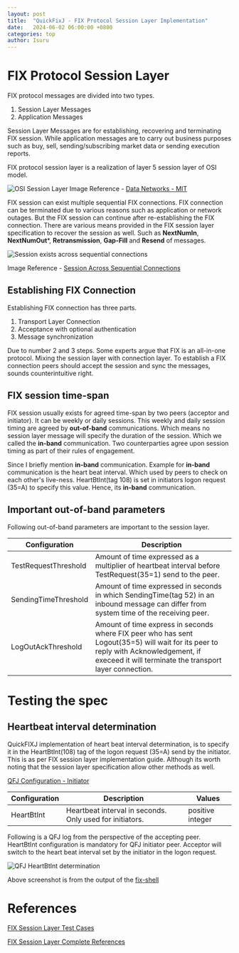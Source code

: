 ```yaml
---
layout: post
title:  "QuickFixJ - FIX Protocol Session Layer Implementation"
date:   2024-06-02 06:00:00 +0800
categories: top
author: Isuru
---
```


# FIX Protocol Session Layer 

FIX protocol messages are divided into two types. 

1. Session Layer Messages
2. Application Messages 

Session Layer Messages are for establishing, recovering and terminating FIX session. 
While application messages are to carry out business purposes such as buy, sell, sending/subscribing market data or sending execution reports. 

FIX protocol session layer is a realization of layer 5 session layer of OSI model.

![OSI Session Layer](/assets/img/fix_session_layer/osi_session_layer.jpg)
Image Reference - [Data Networks - MIT](https://web.mit.edu/modiano/www/6.263/Lecture1.pdf)

FIX session can exist multiple sequential FIX connections. FIX connection can be terminated due to various reasons such as application or network outages.
But the FIX session can continue after re-establishing the FIX connection. 
There are various means provided in the FIX session layer specification to recover the session as well.
Such as **NextNumIn**, **NextNumOut***, **Retransmission**, **Gap-Fill** and **Resend** of messages. 

![Session exists across sequential connections](/assets/img/fix_session_layer/session_lives_across_connections.png)

Image Reference - [Session Across Sequential Connections](https://www.fixtrading.org/standards/fix-session-layer-online/)

## Establishing FIX Connection

Establishing FIX connection has three parts.

1. Transport Layer Connection
2. Acceptance with optional authentication
3. Message synchronization

Due to number 2 and 3 steps. Some experts argue that FIX is an all-in-one protocol. 
Mixing the session layer with connection layer. To establish a FIX connection peers should accept the session and sync the messages, sounds counterintuitive right. 

## FIX session time-span

FIX session usually exists for agreed time-span by two peers (acceptor and initiator). It can be weekly or daily sessions. 
This weekly and daily session timing are agreed by **out-of-band** communications. Which means no session layer message will specify the duration of the session.
Which we called the **in-band** communication. Two counterparties agree upon session timing as part of their rules of engagement. 

Since I briefly mention **in-band** communication. Example for **in-band** communication is the heart beat interval. 
Which used by peers to check on each other's live-ness.
HeartBtInt(tag 108) is set in initiators logon request (35=A) to specify this value. Hence, its **in-band** communication. 


## Important out-of-band parameters 

Following out-of-band parameters are important to the session layer. 

Configuration               | Description                                              
---                         |---
TestRequestThreshold        | Amount of time expressed as a multiplier of heartbeat interval before TestRequest(35=1) send to the peer.		
SendingTimeThreshold        | Amount of time expressed in seconds in which SendingTime(tag 52) in an inbound message can differ from system time of the receiving peer. 
LogOutAckThreshold          | Amount of time express in seconds where FIX peer who has sent Logout(35=5) will wait for its peer to reply with Acknowledgement, if execeed it will terminate the transport layer connection.


# Testing the spec

## Heartbeat interval determination

QuickFIXJ implementation of heart beat interval determination, is to specify it in the HeartBtInt(108) tag of the logon request (35=A) send by the initiator.
This is as per FIX session layer implementation guide. Although its worth noting that the session layer specification allow other methods as well. 

[QFJ Configuration - Initiator](https://www.quickfixj.org/usermanual/2.3.0/usage/configuration.html#Initiator)

Configuration   | Description                                              | Values
---             |----------------------------------------------------------| ---
HeartBtInt      | Heartbeat interval in seconds. Only used for initiators.	|  positive integer	

Following is a QFJ log from the perspective of the accepting peer. HeartBtInt configuration is mandatory for QFJ initiator peer.
Acceptor will switch to the heart beat interval set by the initiator in the logon request.

![QFJ HeartBtInt determination](/assets/img/fix_session_layer/heartbtint_determination.png)

Above screenshot is from the output of the [fix-shell](https://github.com/busy-spin/fix-protocol-showcase)


# References

[FIX Session Layer Test Cases](https://www.fixtrading.org/standards/fix-session-layer/)

[FIX Session Layer Complete References](https://www.fixtrading.org/standards/fix-session-layer-online/)